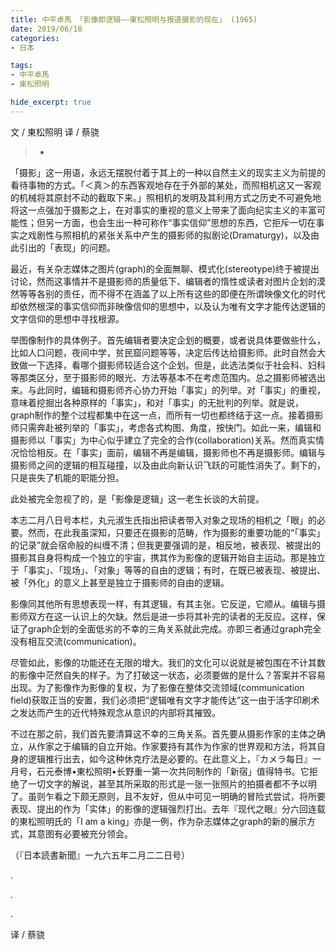 ```yaml
---
title: 中平卓馬 「影像即逻辑——東松照明与报道摄影的现在」 (1965)
date: 2019/06/18
categories:
- 日本

tags:
- 中平卓馬
- 東松照明

hide_excerpt: true
---
```


文 / 東松照明
译 / 蔡骁

> -



<!--more-->

「摄影」这一用语，永远无摆脱付着于其上的一种以自然主义的现实主义为前提的看待事物的方式。「＜真＞的东西客观地存在于外部的某处，而照相机这又一客观的机械将其原封不动的截取下来。」照相机的发明及其利用方式之历史不可避免地将这一点强加于摄影之上，在对事实的重视的意义上带来了面向纪实主义的丰富可能性；但另一方面，也会生出一种可称作“事实信仰”思想的东西，它拒斥一切在事实之戏剧性与照相机的紧张关系中产生的摄影师的拟剧论(Dramaturgy)，以及由此引出的「表现」的问题。
	
最近，有关杂志媒体之图片(graph)的全面無聊、模式化(stereotype)终于被提出讨论，然而这事情并不是摄影师的质量低下、编辑者的惰性或读者对图片企划的漠然等等各别的责任，而不得不在涵盖了以上所有这些的即便在所谓映像文化的时代却依然根深的事实信仰而非映像信仰的思想中，以及认为唯有文字才能传达逻辑的文字信仰的思想中寻找根源。

举图像制作的具体例子。首先编辑者要决定企划的概要，或者说具体要做些什么，比如人口问题，夜间中学，贫民窟问题等等，决定后传达给摄影师。此时自然会大致做一下选择，看哪个摄影师较适合这个企划。但是，此选法类似于社会科、妇科等那类区分，至于摄影师的眼光、方法等基本不在考虑范围内。总之摄影师被选出来。与此同时，编辑和摄影师齐心协力开始「事实」的列举。对「事实」的重视，意味着挖掘出各种原样的「事实」，和对「事实」的无批判的列举。就是说，graph制作的整个过程都集中在这一点，而所有一切也都终结于这一点。接着摄影师只需奔赴被列举的「事实」，考虑各式构图、角度，按快门。如此一来，编辑和摄影师以「事实」为中心似乎建立了完全的合作(collaboration)关系。然而真实情况恰恰相反。在「事实」面前，编辑不再是编辑，摄影师也不再是摄影师。编辑与摄影师之间的逻辑的相互碰撞，以及由此向新认识飞跃的可能性消失了。剩下的，只是丧失了机能的职能分担。

此处被完全忽视了的，是「影像是逻辑」这一老生长谈的大前提。

本志二月八日号本栏，丸元淑生氏指出把读者带入对象之现场的相机之「眼」的必要。然而，在此我虽深知，只要还在摄影的范畴，作为摄影的重要功能的“「事实」的记录”就会宿命般的纠缠不清；但我更要强调的是，相反地，被表现、被提出的摄影其自身将构成一个独立的宇宙，携其作为影像的逻辑开始自主运动。那是独立于「事实」、「现场」、「对象」等等的自由的逻辑；有时，在既已被表现、被提出、被「外化」的意义上甚至是独立于摄影师的自由的逻辑。

影像同其他所有思想表现一样，有其逻辑，有其主张。它反逆，它顺从。编辑与摄影师双方在这一认识上的欠缺。然后是进一歩将其补完的读者的无反应。这样，保证了graph企划的全面低劣的不幸的三角关系就此完成。亦即三者通过graph完全没有相互交流(communication)。

尽管如此，影像的功能还在无限的增大。我们的文化可以说就是被包围在不计其数的影像中茫然自失的样子。为了打破这一状态，必须要做的是什么？答案并不容易出现。为了影像作为影像的复权，为了影像在整体交流领域(communication field)获取正当的安置，我们必须把“逻辑唯有文字才能传达”这一由于活字印刷术之发达而产生的近代特殊观念从意识的内部将其摧毁。

不过在那之前，我们首先要清算这不幸的三角关系。首先要从摄影作家的主体之确立，从作家之于编辑的自立开始。作家要持有其作为作家的世界观和方法，将其自身的逻辑推行出去，如今这种休克疗法是必要的。在此意义上，『カメラ每日』一月号，石元泰博•東松照明•长野重一第一次共同制作的「新宿」值得特书。它拒绝了一切文字的解说，甚至其所采取的形式是一张一张照片的拍摄者都不予以明了。虽则乍看之下颇无原则，且不友好，但从中可见一明确的冒险式尝试，将所要表现、提出的作为「实体」的影像的逻辑强烈打出。去年『现代之眼』分六回连载的東松照明氏的「I am a king」亦是一例，作为杂志媒体之graph的新的展示方式，其意图有必要被充分领会。

（『日本読書新聞』一九六五年二月二二日号）


.

.

.

译 / 蔡骁